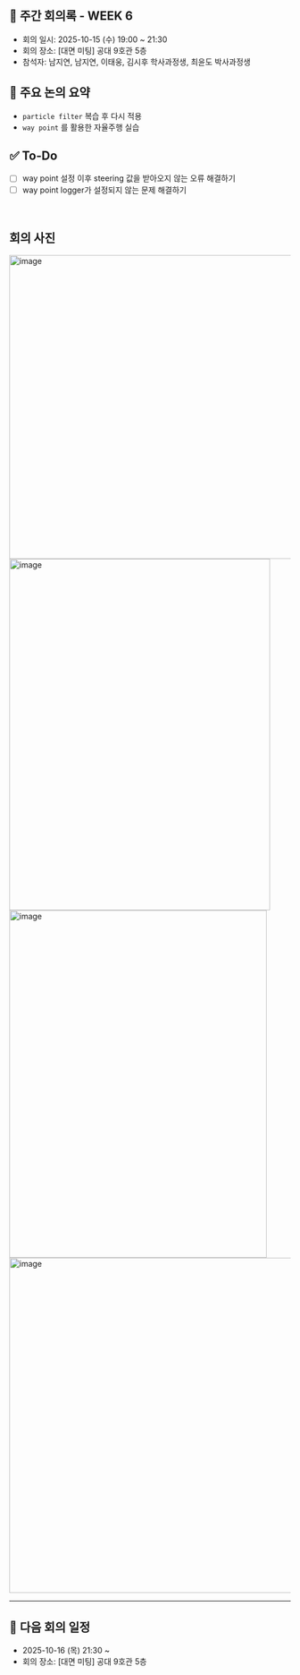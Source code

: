 ## 📝 주간 회의록 - WEEK 6
- 회의 일시: 2025-10-15 (수) 19:00 ~ 21:30
- 회의 장소: [대면 미팅] 공대 9호관 5층
- 참석자: 남지연, 남지연, 이태웅, 김시후 학사과정생, 최윤도 박사과정생

## 📍 주요 논의 요약
- `particle filter` 복습 후 다시 적용
- `way point` 를 활용한 자율주행 실습
  
## ✅ To-Do
- [ ] way point 설정 이후 steering 값을 받아오지 않는 오류 해결하기
- [ ] way point logger가 설정되지 않는 문제 해결하기

<br>

## 회의 사진
<img width="778" height="543" alt="image" src="https://github.com/user-attachments/assets/710a9d67-c135-4da8-a26e-6feaf0ceec63" />
<img width="467" height="628" alt="image" src="https://github.com/user-attachments/assets/1fe74b21-e7c0-4533-b5ad-d31e0967e001" />
<img width="461" height="621" alt="image" src="https://github.com/user-attachments/assets/cf7f1121-740b-433c-9564-beaacc4df684" />
<img width="808" height="599" alt="image" src="https://github.com/user-attachments/assets/c3513428-1a8b-4ac3-a7ee-a4a0d9cc54ed" />

----

## 📍 다음 회의 일정
- 2025-10-16 (목) 21:30 ~
- 회의 장소: [대면 미팅] 공대 9호관 5층
